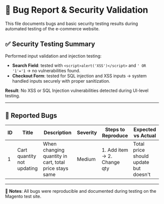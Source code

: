 # 🐞 Bug Report & Security Validation

This file documents bugs and basic security testing results during automated testing of the e-commerce website.

## ✅ Security Testing Summary

Performed input validation and injection testing:

- **Search Field**: tested with `<script>alert('XSS')</script>` and `' OR '1'='1` → no vulnerabilities found.
- **Checkout Form**: tested for SQL injection and XSS inputs → system handled inputs securely with proper sanitization.

**Result**: No XSS or SQL Injection vulnerabilities detected during UI-level testing.

---

## 🐛 Reported Bugs

| ID  | Title                      | Description                                           | Severity | Steps to Reproduce | Expected vs Actual |
|-----|----------------------------|-------------------------------------------------------|----------|---------------------|--------------------|
| 1   | Cart quantity not updating | When changing quantity in cart, total price stays same | Medium   | 1. Add item → 2. Change qty | Total price should update but doesn't |

---

📌 **Notes**: All bugs were reproducible and documented during testing on the Magento test site.
